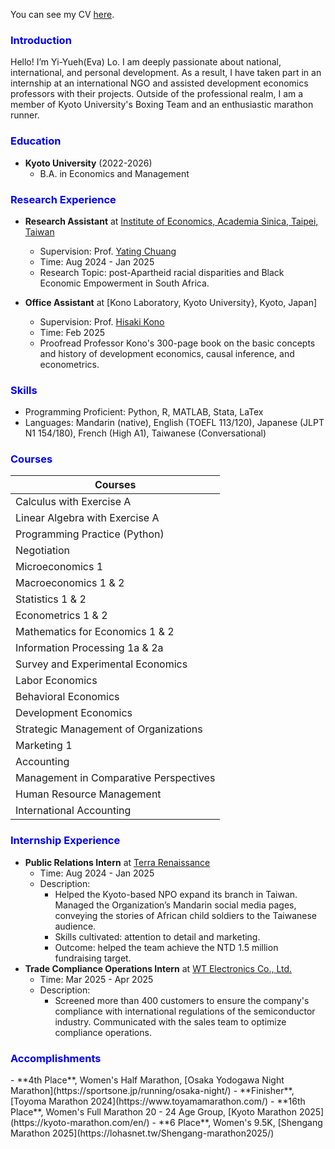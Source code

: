 <!-- Sidebar -->
<!-- <div id="sidebar" style="position: fixed; top: 20px; left: 20px; width: 200px; background: #f4f4f4; padding: 10px; border-radius: 5px;">
  <h3 style="color:blue;">Navigation</h3>
  <ul>
    <li><a href="#education" style="color:blue;">Education</a></li>
    <li><a href="#research-experience" style="color:blue;">Research Experience</a></li>
    <li><a href="#skills" style="color:blue;">Skills</a></li>
    <li><a href="#courses" style="color:blue;">Courses</a></li>
    <li><a href="#internship-experience" style="color:blue;">Skills</a></li>
  </ul>
</div> -->

<!-- Main Content -->

You can see my CV [here](https://drive.google.com/file/d/1B1nXNbkItNJ2s1OFWrBEjNZ9xoMGGBlB/view?usp=sharing).

<h3 id="intro" style="color:blue;">Introduction</h3>

Hello! I’m Yi-Yueh(Eva) Lo. I am deeply passionate about national, international, and personal development. As a result, I have taken part in an internship at an international NGO and assisted development economics professors with their projects. Outside of the professional realm, I am a member of Kyoto University's Boxing Team and an enthusiastic marathon runner.
<h3 id="education" style="color:blue;">Education</h3>

- **Kyoto University** (2022-2026)
    - B.A. in Economics and Management



<h3 id="research-experience" style="color:blue;">Research Experience</h3>

- **Research Assistant** at [Institute of Economics, Academia Sinica, Taipei, Taiwan]()
    - Supervision: Prof. [Yating Chuang](https://www.yatingchuang.com/)
    - Time: Aug 2024 - Jan 2025
    - Research Topic: post-Apartheid racial disparities and Black Economic Empowerment in South Africa.

- **Office Assistant** at [Kono Laboratory, Kyoto University}, Kyoto, Japan]
    - Supervision: Prof. [Hisaki Kono](https://sites.google.com/site/hisakikono/)
    - Time: Feb 2025
    - Proofread Professor Kono's 300-page book on the basic concepts and history of development economics, causal inference, and econometrics.
      
<h3 id="skills" style="color:blue;">Skills</h3>

- Programming Proficient: Python, R, MATLAB, Stata, LaTex
- Languages: Mandarin (native), English (TOEFL 113/120), Japanese (JLPT N1 154/180), French (High A1), Taiwanese (Conversational)

<h3 id="courses" style="color:blue;">Courses</h3>


| Courses                                                     |
|-------------------------------------------------------------|
| Calculus with Exercise A                                    |
| Linear Algebra with Exercise A                              |
| Programming Practice (Python)                               |
| Negotiation                                                 |  
| Microeconomics 1                                            |
| Macroeconomics 1 & 2                                        |  
| Statistics 1 & 2                                            |
| Econometrics 1 & 2                                          |
| Mathematics for Economics 1 & 2                             |
| Information Processing 1a & 2a                              |
| Survey and Experimental Economics                           |
| Labor Economics                                             |
| Behavioral Economics                                        |
| Development Economics                                       |
| Strategic Management of Organizations                       |
| Marketing 1                                                 |
| Accounting                                                  |
| Management in Comparative Perspectives                      |
| Human Resource Management                                   |
| International Accounting                                    |

<h3 id="internship-experience" style="color:blue;">Internship Experience</h3>

- **Public Relations Intern** at [Terra Renaissance](https://www.terra-r.jp/enlp_01.html)
    - Time: Aug 2024 - Jan 2025
    - Description: 
      - Helped the Kyoto-based NPO expand its branch in Taiwan. Managed the Organization’s Mandarin social media pages, conveying the stories of African child soldiers to the Taiwanese audience.
      - Skills cultivated: attention to detail and marketing.
      - Outcome: helped the team achieve the NTD 1.5 million fundraising target.
- **Trade Compliance Operations Intern** at [WT Electronics Co., Ltd.](https://www.wtmec.com/?lang=en)
    - Time: Mar 2025 - Apr 2025
    - Description: 
      - Screened more than 400 customers to ensure the company's compliance with international regulations of the semiconductor industry. Communicated with the sales team to optimize compliance operations.
     
<h3 id="internship-experience" style="color:blue;">Accomplishments</h3> 
- **4th Place**, Women's Half Marathon, [Osaka Yodogawa Night Marathon](https://sportsone.jp/running/osaka-night/)
- **Finisher**, [Toyoma Marathon 2024](https://www.toyamamarathon.com/)
- **16th Place**, Women's Full Marathon 20 - 24 Age Group, [Kyoto Marathon 2025](https://kyoto-marathon.com/en/)
- **6 Place**, Women's 9.5K, [Shengang Marathon 2025](https://lohasnet.tw/Shengang-marathon2025/)

